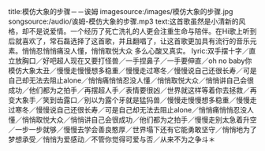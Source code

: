 title:模仿大象的步骤－－诶姆
imagesource:/images/模仿大象的步骤.jpg
songsource:/audio/诶姆-模仿大象的步骤.mp3
text:这首歌虽然是小清新的风格，却不是说爱情。一个经历了死亡洗礼的人更会注重生命与陪伴。在Hi歌上听到后就喜欢了，常石磊选择了这首歌，并且翻唱了，让这首歌更加具有流行的音乐元素。悄悄忍悄悄痛没人懂，悄悄取悦大众 多么心酸又真实。
lyric:双手摆十字／直立放胸口／好吧超人现在又要打怪兽／一手捏鼻子／一手要伸直／oh no baby你模仿大象太丑／慢慢走慢慢想多稳重／慢慢走过寒冬／慢慢说自己还很长寿／可是自己却无法去阻止alone／悄悄痛悄悄忍没人懂／悄悄取悦大众／悄悄讲自己会很成功／他们都为之拍手／再摆超人手／表情要很凶／世界就这样等着你去拯救／再变大象手／笑到齿露口／别以为露个牙就是猛犸兽／慢慢走慢慢想多稳重／慢慢走过寒冬／慢慢说自己还很长寿／可是自己却无法去阻止alone／悄悄痛悄悄忍没人懂／悄悄取悦大众／悄悄讲自己会很成功／他们都为之拍手／慢慢走别太急着升空／一步一步就够／慢慢去学会善良憨厚／世界塌下还有它能勇敢坚守／悄悄地为了梦想承受／悄悄为爱感动／不管你觉得可爱与否／从来不为之争斗＊
